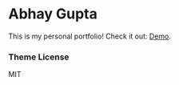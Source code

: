 # Abhay Gupta

This is my personal portfolio!
Check it out: [Demo](http://abgup.me).

### Theme License

MIT
